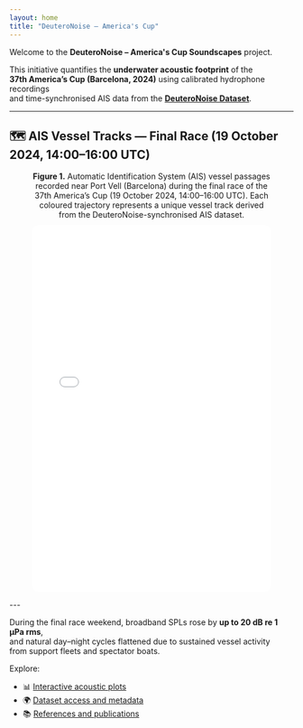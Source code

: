 ```yaml
---
layout: home
title: "DeuteroNoise – America's Cup"
---
```


Welcome to the **DeuteroNoise – America's Cup Soundscapes** project.

This initiative quantifies the **underwater acoustic footprint** of the  
**37th America’s Cup (Barcelona, 2024)** using calibrated hydrophone recordings  
and time-synchronised AIS data from the [**DeuteroNoise Dataset**](https://github.com/Ignasinou/deuteronoise-dataset-preview).

---

## 🗺️ AIS Vessel Tracks — Final Race (19 October 2024, 14:00–16:00 UTC)

<figure style="text-align:center;">
  <figcaption>
    <strong>Figure 1.</strong> Automatic Identification System (AIS) vessel passages recorded near Port Vell (Barcelona) during the final race of the 37th America’s Cup (19 October 2024, 14:00–16:00 UTC).  
    Each coloured trajectory represents a unique vessel track derived from the DeuteroNoise-synchronised AIS dataset.
  </figcaption>
  <iframe
    src="plots/heatmap_C_race_20241019_1400_1600_static3.html"
    width="100%"
    height="650"
    style="border:none; border-radius:12px; margin-top:10px;">
  </iframe>
</figure>
---

During the final race weekend, broadband SPLs rose by **up to 20 dB re 1 µPa rms**,  
and natural day–night cycles flattened due to sustained vessel activity  
from support fleets and spectator boats.

Explore:
- 📊 [Interactive acoustic plots](plots.md)
- 🌍 [Dataset access and metadata](data.md)
- 📚 [References and publications](references.md)